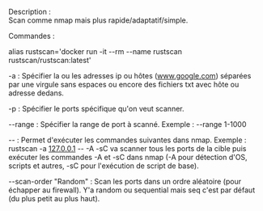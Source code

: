 Description :  
Scan comme nmap mais plus rapide/adaptatif/simple.

Commandes :

alias rustscan='docker run -it --rm --name rustscan rustscan/rustscan:latest'

-a : Spécifier la ou les adresses ip ou hôtes (www.google.com) séparées par une virgule sans espaces ou encore des fichiers txt avec hôte ou adresse dedans.

-p : Spécifier le ports spécifique qu'on veut scanner.

--range : Spécifier la range de port à scanné. Exemple : --range 1-1000

-- : Permet d'exécuter les commandes suivantes dans nmap. Exemple : rustscan -a [127.0.0.1](http://127.0.0.1 "http://127.0.0.1") -- -A -sC va scanner tous les ports de la cible puis exécuter les commandes -A et -sC dans nmap (-A pour détection d'OS, scripts et autres, -sC pour l'exécution de script de base).

--scan-order "Random" : Scan les ports dans un ordre aléatoire (pour échapper au firewall). Y'a random ou sequential mais seq c'est par défaut (du plus petit au plus haut).